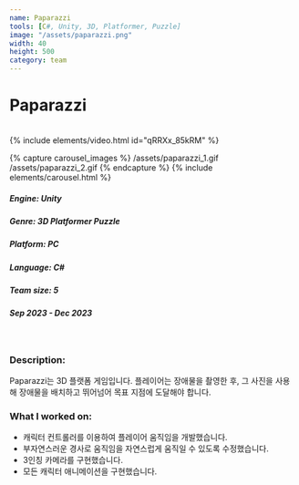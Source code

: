 ```yaml
---
name: Paparazzi
tools: [C#, Unity, 3D, Platformer, Puzzle]
image: "/assets/paparazzi.png"
width: 40
height: 500
category: team
---
```


# Paparazzi
<br>
{% include elements/video.html id="qRRXx_85kRM" %}


{% capture carousel_images %}
/assets/paparazzi_1.gif
/assets/paparazzi_2.gif
{% endcapture %}
{% include elements/carousel.html %}

##### Engine: Unity
##### Genre: 3D Platformer Puzzle 
##### Platform: PC
##### Language: C# 
##### Team size: 5
##### Sep 2023 - Dec 2023

<br>

### Description:
Paparazzi는 3D 플랫폼 게임입니다. 플레이어는 장애물을 촬영한 후, 그 사진을 사용해 장애물을 배치하고 뛰어넘어 목표 지점에 도달해야 합니다.

### What I worked on:
- 캐릭터 컨트롤러를 이용하여 플레이어 움직임을 개발했습니다.
- 부자연스러운 경사로 움직임을 자연스럽게 움직일 수 있도록 수정했습니다.
- 3인칭 카메라를 구현했습니다.
- 모든 캐릭터 애니메이션을 구현했습니다.